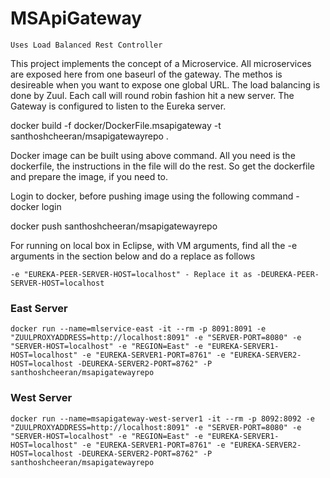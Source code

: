 # MSApiGateway

`Uses Load Balanced Rest Controller`

This project implements the concept of a Microservice. All microservices are exposed here from one baseurl of the gateway. The methos is desireable when you want to expose one global URL. The load balancing is done by Zuul. Each call will round robin fashion hit a new server. The Gateway is configured to listen to the Eureka server.

docker build -f docker/DockerFile.msapigateway -t santhoshcheeran/msapigatewayrepo .

Docker image can be built using above command. All you need is the dockerfile, the instructions in the file will do the rest. So get the dockerfile and prepare the image, if you need to.

Login to docker, before pushing image using the following command - docker login

docker push santhoshcheeran/msapigatewayrepo

For running on local box in Eclipse, with VM arguments, find all the -e arguments in the section below and do a replace as follows

`-e "EUREKA-PEER-SERVER-HOST=localhost" - Replace it as -DEUREKA-PEER-SERVER-HOST=localhost`

### East Server

`docker run --name=mlservice-east -it --rm -p 8091:8091 -e "ZUULPROXYADDRESS=http://localhost:8091" -e "SERVER-PORT=8080" -e "SERVER-HOST=localhost" -e "REGION=East" -e "EUREKA-SERVER1-HOST=localhost" -e "EUREKA-SERVER1-PORT=8761" -e "EUREKA-SERVER2-HOST=localhost -DEUREKA-SERVER2-PORT=8762" -P santhoshcheeran/msapigatewayrepo`

### West Server

`docker run --name=msapigateway-west-server1 -it --rm -p 8092:8092 -e "ZUULPROXYADDRESS=http://localhost:8091" -e "SERVER-PORT=8080" -e "SERVER-HOST=localhost" -e "REGION=East" -e "EUREKA-SERVER1-HOST=localhost" -e "EUREKA-SERVER1-PORT=8761" -e "EUREKA-SERVER2-HOST=localhost -DEUREKA-SERVER2-PORT=8762" -P santhoshcheeran/msapigatewayrepo`
